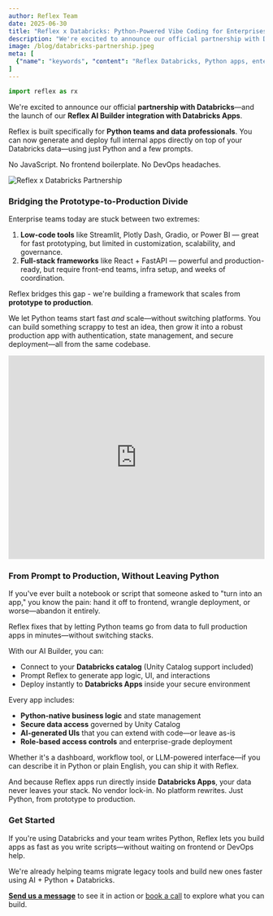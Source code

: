 ```yaml
---
author: Reflex Team
date: 2025-06-30
title: "Reflex x Databricks: Python-Powered Vibe Coding for Enterprises"
description: "We're excited to announce our official partnership with Databricks and the launch of our Reflex AI Builder integration with Databricks Apps."
image: /blog/databricks-partnership.jpeg
meta: [
  {"name": "keywords", "content": "Reflex Databricks, Python apps, enterprise development, AI Builder, Unity Catalog, data apps, Python framework, Databricks Apps"}
]
---
```


```python exec
import reflex as rx
```

We're excited to announce our official **partnership with Databricks**—and the launch of our **Reflex AI Builder integration with Databricks Apps**.

Reflex is built specifically for **Python teams and data professionals**. You can now generate and deploy full internal apps directly on top of your Databricks data—using just Python and a few prompts.

No JavaScript. No frontend boilerplate. No DevOps headaches.

![Reflex x Databricks Partnership](/blog/databricks-partnership.jpeg)

### Bridging the Prototype-to-Production Divide

Enterprise teams today are stuck between two extremes:

1. **Low-code tools** like Streamlit, Plotly Dash, Gradio, or Power BI — great for fast prototyping, but limited in customization, scalability, and governance.
2. **Full-stack frameworks** like React + FastAPI — powerful and production-ready, but require front-end teams, infra setup, and weeks of coordination.

Reflex bridges this gap - we're building a framework that scales from **prototype to production**.

We let Python teams start fast *and* scale—without switching platforms. You can build something scrappy to test an idea, then grow it into a robust production app with authentication, state management, and secure deployment—all from the same codebase.

<div class="p-1 my-4 rounded-lg bg-slate-5">
  <iframe
    width="100%"
    height="400"
    src="https://www.youtube.com/embed/i4YCRxGiROU"
    title="Reflex x Databricks Demo"
    frameborder="0"
    allow="accelerometer; autoplay; clipboard-write; encrypted-media; gyroscope; picture-in-picture; web-share"
    allowfullscreen>
  </iframe>
</div>

### From Prompt to Production, Without Leaving Python

If you've ever built a notebook or script that someone asked to "turn into an app," you know the pain: hand it off to frontend, wrangle deployment, or worse—abandon it entirely.

Reflex fixes that by letting Python teams go from data to full production apps in minutes—without switching stacks.

With our AI Builder, you can:

- Connect to your **Databricks catalog** (Unity Catalog support included)
- Prompt Reflex to generate app logic, UI, and interactions
- Deploy instantly to **Databricks Apps** inside your secure environment

Every app includes:

- **Python-native business logic** and state management
- **Secure data access** governed by Unity Catalog
- **AI-generated UIs** that you can extend with code—or leave as-is
- **Role-based access controls** and enterprise-grade deployment

Whether it's a dashboard, workflow tool, or LLM-powered interface—if you can describe it in Python or plain English, you can ship it with Reflex.

And because Reflex apps run directly inside **Databricks Apps**, your data never leaves your stack. No vendor lock-in. No platform rewrites. Just Python, from prototype to production.

### Get Started

If you're using Databricks and your team writes Python, Reflex lets you build apps as fast as you write scripts—without waiting on frontend or DevOps help.

We're already helping teams migrate legacy tools and build new ones faster using AI + Python + Databricks.

**[Send us a message](mailto:team@reflex.dev)** to see it in action or [book a call](https://www.notion.so/Reflex-Databricks-Integration-222024b7336e805cbd88de6390894ad2?pvs=21) to explore what you can build.
